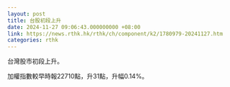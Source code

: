 ```yaml
---
layout: post
title: 台股初段上升
date: 2024-11-27 09:06:43.000000000 +08:00
link: https://news.rthk.hk/rthk/ch/component/k2/1780979-20241127.htm
categories: rthk
---
```


台灣股市初段上升。

加權指數較早時報22710點，升31點，升幅0.14%。
